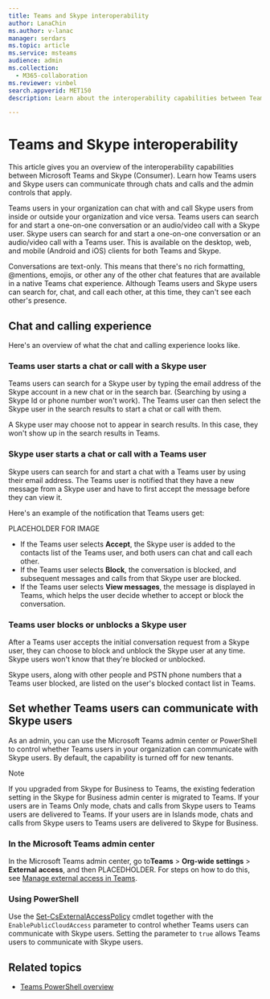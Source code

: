```yaml
---
title: Teams and Skype interoperability
author: LanaChin
ms.author: v-lanac
manager: serdars
ms.topic: article
ms.service: msteams
audience: admin
ms.collection: 
  - M365-collaboration
ms.reviewer: vinbel
search.appverid: MET150
description: Learn about the interoperability capabilities between Teams users in your organization and Skype (Consumer) users. 

---
```


# Teams and Skype interoperability

This article gives you an overview of the interoperability capabilities between Microsoft Teams and Skype (Consumer). Learn how Teams users and Skype users can communicate through chats and calls and the admin controls that apply.

Teams users in your organization can chat with and call Skype users from inside or outside your organization and vice versa. Teams users can search for and start a one-on-one conversation or an audio/video call with a Skype user. Skype users can search for and start a one-on-one conversation or an audio/video call with a Teams user. This is available on the desktop, web, and mobile (Android and iOS) clients for both Teams and Skype.

Conversations are text-only. This means that there's no rich formatting, @mentions, emojis, or other any of the other chat features that are available in a native Teams chat experience. Although Teams users and Skype users can search for, chat, and call each other, at this time, they can't see each other's presence.

## Chat and calling experience

Here's an overview of what the chat and calling experience looks like.

### Teams user starts a chat or call with a Skype user

Teams users can search for a Skype user by typing the email address of the Skype account in a new chat or in the search bar. (Searching by using a Skype Id or phone number won't work). The Teams user can then select the Skype user in the search results to start a chat or call with them.

A Skype user may choose not to appear in search results. In this case, they won't show up in the search results in Teams.

### Skype user starts a chat or call with a Teams user

Skype users can search for and start a chat with a Teams user by using their email address. The Teams user is notified that they have a new message from a Skype user and have to first accept the message before they can view it.

Here's an example of the notification that Teams users get:

PLACEHOLDER FOR IMAGE

- If the Teams user selects **Accept**, the Skype user is added to the contacts list of the Teams user, and both users can chat and call each other.
- If the Teams user selects **Block**, the conversation is blocked, and subsequent messages and calls from that Skype user are blocked.
- If the Teams user selects **View messages**, the message is displayed in Teams, which helps the user decide whether to accept or block the conversation.

### Teams user blocks or unblocks a Skype user 

After a Teams user accepts the initial conversation request from a Skype user, they can choose to block and unblock the Skype user at any time. Skype users won't know that they're blocked or unblocked.

Skype users, along with other people and PSTN phone numbers that a Teams user blocked, are listed on the user's blocked contact list in Teams.

## Set whether Teams users can communicate with Skype users

As an admin, you can use the Microsoft Teams admin center or PowerShell to control whether Teams users in your organization can communicate with Skype users. By default, the capability is turned off for new tenants.

> [!NOTE]
> If you upgraded from Skype for Business to Teams, the existing federation setting in the Skype for Business admin center is migrated to Teams. If your users are in Teams Only mode, chats and calls from Skype users to Teams users are delivered to Teams. If your users are in Islands mode, chats and calls from Skype users to Teams users are delivered to Skype for Business.

### In the Microsoft Teams admin center

In the Microsoft Teams admin center, go to**Teams** > **Org-wide settings** > **External access**, and then PLACEDHOLDER. For steps on how to do this, see [Manage external access in Teams](manage-external-access.md).

### Using PowerShell

Use the [Set-CsExternalAccessPolicy](https://docs.microsoft.com/powershell/module/skype/set-csexternalaccesspolicy?view=skype-ps) cmdlet together with the ```EnablePublicCloudAccess``` parameter to control whether Teams users can communicate with Skype users. Setting the parameter to ```true``` allows Teams users to communicate with Skype users.

## Related topics

- [Teams PowerShell overview](teams-powershell-overview.md)
